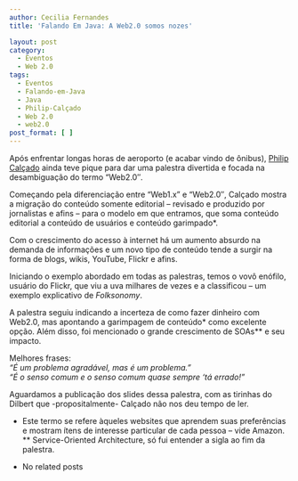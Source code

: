```yaml
---
author: Cecilia Fernandes
title: 'Falando Em Java: A Web2.0 somos nozes'

layout: post
category:
  - Eventos
  - Web 2.0
tags:
  - Eventos
  - Falando-em-Java
  - Java
  - Philip-Calçado
  - Web 2.0
  - web2.0
post_format: [ ]
---
```

Após enfrentar longas horas de aeroporto (e acabar vindo de ônibus), [Philip Calçado][1] ainda teve pique para dar uma palestra divertida e focada na desambiguação do termo “Web2.0″.

Começando pela diferenciação entre “Web1.x” e “Web2.0″, Calçado mostra a migração do conteúdo somente editorial – revisado e produzido por jornalistas e afins – para o modelo em que entramos, que soma conteúdo editorial a conteúdo de usuários e conteúdo garimpado*.

Com o crescimento do acesso à internet há um aumento absurdo na demanda de informações e um novo tipo de conteúdo tende a surgir na forma de blogs, wikis, YouTube, Flickr e afins.

Iniciando o exemplo abordado em todas as palestras, temos o vovô enófilo, usuário do Flickr, que viu a uva milhares de vezes e a classificou – um exemplo explicativo de *Folksonomy*.

A palestra seguiu indicando a incerteza de como fazer dinheiro com Web2.0, mas apontando a garimpagem de conteúdo* como excelente opção. Além disso, foi mencionado o grande crescimento de SOAs** e seu impacto.

Melhores frases:  
*“É um problema agradável, mas é um problema.”  
“É o senso comum e o senso comum quase sempre ‘tá errado!”*

Aguardamos a publicação dos slides dessa palestra, com as tirinhas do Dilbert que -propositalmente- Calçado não nos deu tempo de ler.

* Este termo se refere àqueles websites que aprendem suas preferências e mostram ítens de interesse particular de cada pessoa – vide Amazon.  
** Service-Oriented Architecture, só fui entender a sigla ao fim da palestra. 

*   No related posts












 [1]: http://blog.fragmental.com.br%3E/






